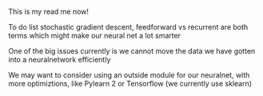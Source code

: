 This is my read me now!

To do list
stochastic gradient descent, feedforward vs recurrent are both terms which might make our neural net a lot smarter

One of the big issues currently is we cannot move the data we have gotten into a neuralnetwork efficiently

We may want to consider using an outside module for our neuralnet, with more optimiztions, like Pylearn 2 or Tensorflow (we currently use sklearn)